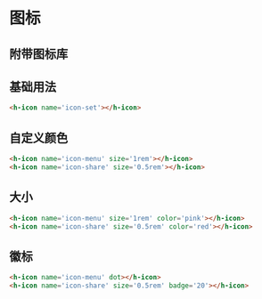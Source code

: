 # 图标

<TFrame src='https://guanghuijs.gitee.io/ghui-next/#/icon' />

## 附带图标库
<test-icon />


## 基础用法

```html
<h-icon name='icon-set'></h-icon>
```

## 自定义颜色

```html
<h-icon name='icon-menu' size='1rem'></h-icon>
<h-icon name='icon-share' size='0.5rem'></h-icon>
```

## 大小

```html
<h-icon name='icon-menu' size='1rem' color='pink'></h-icon>
<h-icon name='icon-share' size='0.5rem' color='red'></h-icon>
```

## 徽标

```html
<h-icon name='icon-menu' dot></h-icon>
<h-icon name='icon-share' size='0.5rem' badge='20'></h-icon>
```

<script setup>
import TestIcon from '/components/ghui/icon.vue';
import TFrame from '/components/ghui/Frame.vue';
</script>


